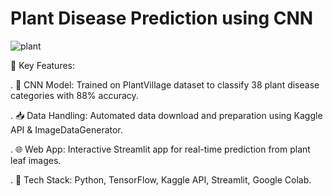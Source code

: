# Plant Disease Prediction using CNN

![plant](https://github.com/user-attachments/assets/66d86c23-0866-400c-b9b1-027eb84ac7f4)


🔑 Key Features:

. 🧠 CNN Model: Trained on PlantVillage dataset to classify 38 plant disease categories with 88% accuracy.

. 📥 Data Handling: Automated data download and preparation using Kaggle API & ImageDataGenerator.

. 🌐 Web App: Interactive Streamlit app for real-time prediction from plant leaf images.

. 🔐 Tech Stack: Python, TensorFlow, Kaggle API, Streamlit, Google Colab.

